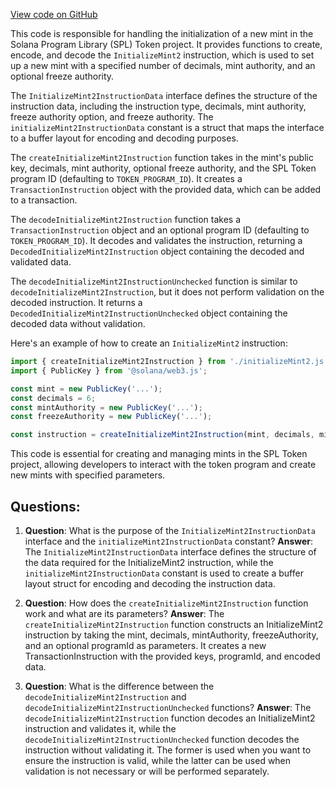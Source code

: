 [View code on GitHub](https://github.com/solana-labs/solana-program-library/token/js/src/instructions/initializeMint2.ts)

This code is responsible for handling the initialization of a new mint in the Solana Program Library (SPL) Token project. It provides functions to create, encode, and decode the `InitializeMint2` instruction, which is used to set up a new mint with a specified number of decimals, mint authority, and an optional freeze authority.

The `InitializeMint2InstructionData` interface defines the structure of the instruction data, including the instruction type, decimals, mint authority, freeze authority option, and freeze authority. The `initializeMint2InstructionData` constant is a struct that maps the interface to a buffer layout for encoding and decoding purposes.

The `createInitializeMint2Instruction` function takes in the mint's public key, decimals, mint authority, optional freeze authority, and the SPL Token program ID (defaulting to `TOKEN_PROGRAM_ID`). It creates a `TransactionInstruction` object with the provided data, which can be added to a transaction.

The `decodeInitializeMint2Instruction` function takes a `TransactionInstruction` object and an optional program ID (defaulting to `TOKEN_PROGRAM_ID`). It decodes and validates the instruction, returning a `DecodedInitializeMint2Instruction` object containing the decoded and validated data.

The `decodeInitializeMint2InstructionUnchecked` function is similar to `decodeInitializeMint2Instruction`, but it does not perform validation on the decoded instruction. It returns a `DecodedInitializeMint2InstructionUnchecked` object containing the decoded data without validation.

Here's an example of how to create an `InitializeMint2` instruction:

```javascript
import { createInitializeMint2Instruction } from './initializeMint2.js';
import { PublicKey } from '@solana/web3.js';

const mint = new PublicKey('...');
const decimals = 6;
const mintAuthority = new PublicKey('...');
const freezeAuthority = new PublicKey('...');

const instruction = createInitializeMint2Instruction(mint, decimals, mintAuthority, freezeAuthority);
```

This code is essential for creating and managing mints in the SPL Token project, allowing developers to interact with the token program and create new mints with specified parameters.
## Questions: 
 1. **Question**: What is the purpose of the `InitializeMint2InstructionData` interface and the `initializeMint2InstructionData` constant?
   **Answer**: The `InitializeMint2InstructionData` interface defines the structure of the data required for the InitializeMint2 instruction, while the `initializeMint2InstructionData` constant is used to create a buffer layout struct for encoding and decoding the instruction data.

2. **Question**: How does the `createInitializeMint2Instruction` function work and what are its parameters?
   **Answer**: The `createInitializeMint2Instruction` function constructs an InitializeMint2 instruction by taking the mint, decimals, mintAuthority, freezeAuthority, and an optional programId as parameters. It creates a new TransactionInstruction with the provided keys, programId, and encoded data.

3. **Question**: What is the difference between the `decodeInitializeMint2Instruction` and `decodeInitializeMint2InstructionUnchecked` functions?
   **Answer**: The `decodeInitializeMint2Instruction` function decodes an InitializeMint2 instruction and validates it, while the `decodeInitializeMint2InstructionUnchecked` function decodes the instruction without validating it. The former is used when you want to ensure the instruction is valid, while the latter can be used when validation is not necessary or will be performed separately.